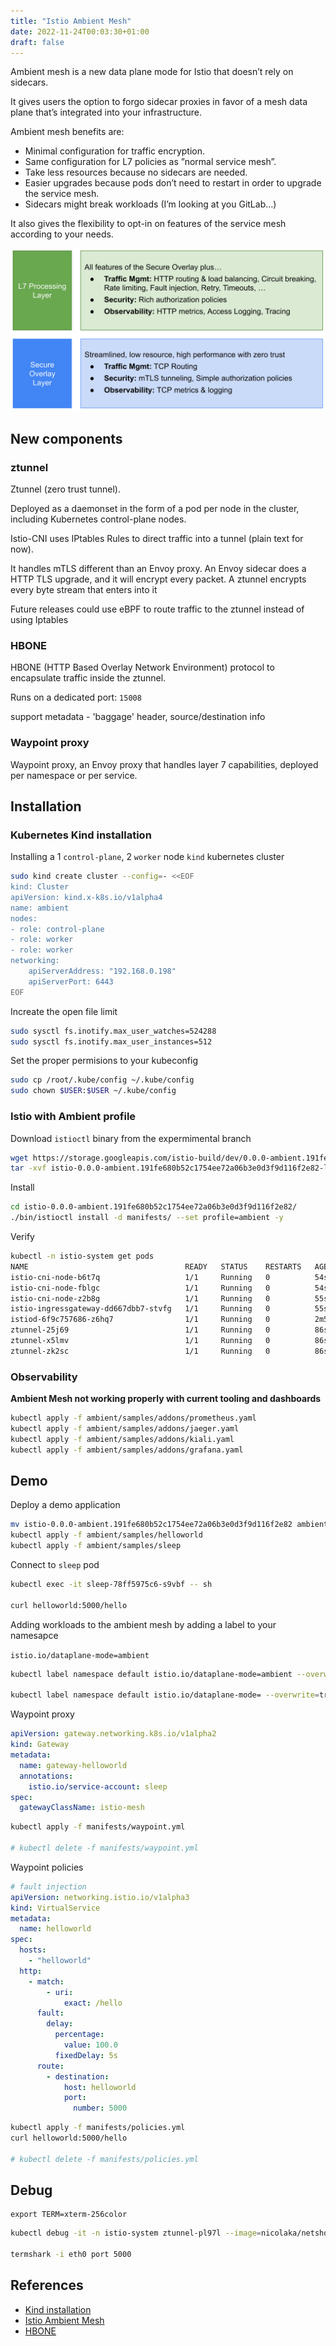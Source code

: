 ```yaml
---
title: "Istio Ambient Mesh"
date: 2022-11-24T00:03:30+01:00
draft: false
---
```


Ambient mesh is a new data plane mode for Istio that doesn’t rely on sidecars.

It gives users the option to forgo sidecar proxies in favor of a mesh data plane that’s integrated into your infrastructure.

Ambient mesh benefits are:
* Minimal configuration for traffic encryption.
* Same configuration for L7 policies as ”normal service mesh”.
* Take less resources because no sidecars are needed.
* Easier upgrades because pods don’t need to restart in order to upgrade the service mesh.
* Sidecars might break workloads (I’m looking at you GitLab…)

It also gives the flexibility to opt-in on features of the service mesh according to your needs.

![ambient-layers](/img/ambient-layers.png)


## New components

### ztunnel

Ztunnel (zero trust tunnel).

Deployed as a daemonset in the form of a pod per node in the cluster, including Kubernetes control-plane nodes.

Istio-CNI uses IPtables Rules to direct traffic into a tunnel (plain text for now).

It handles mTLS different than an Envoy proxy.
An Envoy sidecar does a HTTP TLS upgrade, and it will encrypt every packet.
A ztunnel encrypts every byte stream that enters into it

Future releases could use eBPF to route traffic to the ztunnel instead of using Iptables

### HBONE

HBONE (HTTP Based Overlay Network Environment) protocol to encapsulate traffic inside the ztunnel.

Runs on a dedicated port: `15008`

support metadata - 'baggage' header, source/destination info

### Waypoint proxy

Waypoint proxy, an Envoy proxy that handles layer 7 capabilities, deployed per namespace or per service.


## Installation

### Kubernetes Kind installation

Installing a 1 `control-plane`, 2 `worker` node `kind` kubernetes cluster

```bash
sudo kind create cluster --config=- <<EOF
kind: Cluster
apiVersion: kind.x-k8s.io/v1alpha4
name: ambient
nodes:
- role: control-plane
- role: worker
- role: worker
networking:
    apiServerAddress: "192.168.0.198"
    apiServerPort: 6443
EOF
```

Increate the open file limit

```bash
sudo sysctl fs.inotify.max_user_watches=524288
sudo sysctl fs.inotify.max_user_instances=512
```

Set the proper permisions to your kubeconfig

```bash
sudo cp /root/.kube/config ~/.kube/config
sudo chown $USER:$USER ~/.kube/config
```

### Istio with Ambient profile

Download `istioctl` binary from the expermimental branch

```bash
wget https://storage.googleapis.com/istio-build/dev/0.0.0-ambient.191fe680b52c1754ee72a06b3e0d3f9d116f2e82/istio-0.0.0-ambient.191fe680b52c1754ee72a06b3e0d3f9d116f2e82-linux-amd64.tar.gz
tar -xvf istio-0.0.0-ambient.191fe680b52c1754ee72a06b3e0d3f9d116f2e82-linux-amd64.tar.gz
```

Install

```bash
cd istio-0.0.0-ambient.191fe680b52c1754ee72a06b3e0d3f9d116f2e82/
./bin/istioctl install -d manifests/ --set profile=ambient -y
```

Verify

```bash
kubectl -n istio-system get pods
NAME                                   READY   STATUS    RESTARTS   AGE
istio-cni-node-b6t7q                   1/1     Running   0          54s
istio-cni-node-fblgc                   1/1     Running   0          54s
istio-cni-node-z2b8g                   1/1     Running   0          55s
istio-ingressgateway-dd667dbb7-stvfg   1/1     Running   0          55s
istiod-6f9c757686-z6hq7                1/1     Running   0          2m5s
ztunnel-25j69                          1/1     Running   0          86s
ztunnel-x5lmv                          1/1     Running   0          86s
ztunnel-zk2sc                          1/1     Running   0          86s
```

### Observability

**Ambient Mesh not working properly with current tooling and dashboards**

```bash
kubectl apply -f ambient/samples/addons/prometheus.yaml
kubectl apply -f ambient/samples/addons/jaeger.yaml
kubectl apply -f ambient/samples/addons/kiali.yaml
kubectl apply -f ambient/samples/addons/grafana.yaml
```

## Demo

Deploy a demo application

```bash
mv istio-0.0.0-ambient.191fe680b52c1754ee72a06b3e0d3f9d116f2e82 ambient
kubectl apply -f ambient/samples/helloworld
kubectl apply -f ambient/samples/sleep
```

Connect to `sleep` pod

```bash
kubectl exec -it sleep-78ff5975c6-s9vbf -- sh

curl helloworld:5000/hello
```

Adding workloads to the ambient mesh by adding a label to your namesapce

`istio.io/dataplane-mode=ambient`

```bash
kubectl label namespace default istio.io/dataplane-mode=ambient --overwrite=true

kubectl label namespace default istio.io/dataplane-mode= --overwrite=true
```

Waypoint proxy

```yaml
apiVersion: gateway.networking.k8s.io/v1alpha2
kind: Gateway
metadata:
  name: gateway-helloworld
  annotations:
    istio.io/service-account: sleep
spec:
  gatewayClassName: istio-mesh

```

```bash
kubectl apply -f manifests/waypoint.yml

# kubectl delete -f manifests/waypoint.yml
```

Waypoint policies

```yaml
# fault injection
apiVersion: networking.istio.io/v1alpha3
kind: VirtualService
metadata:
  name: helloworld
spec:
  hosts:
    - "helloworld"
  http:
    - match:
        - uri:
            exact: /hello
      fault:
        delay:
          percentage:
            value: 100.0
          fixedDelay: 5s
      route:
        - destination:
            host: helloworld
            port:
              number: 5000

```

```bash
kubectl apply -f manifests/policies.yml
curl helloworld:5000/hello

# kubectl delete -f manifests/policies.yml
```

## Debug

```
export TERM=xterm-256color
```

```bash
kubectl debug -it -n istio-system ztunnel-pl97l --image=nicolaka/netshoot

termshark -i eth0 port 5000
```

## References

* [Kind installation](https://kind.sigs.k8s.io/docs/user/quick-start/#installation)
* [Istio Ambient Mesh](https://istio.io/latest/blog/2022/introducing-ambient-mesh/)
* [HBONE](https://pkg.go.dev/github.com/costinm/hbone#section-readme)